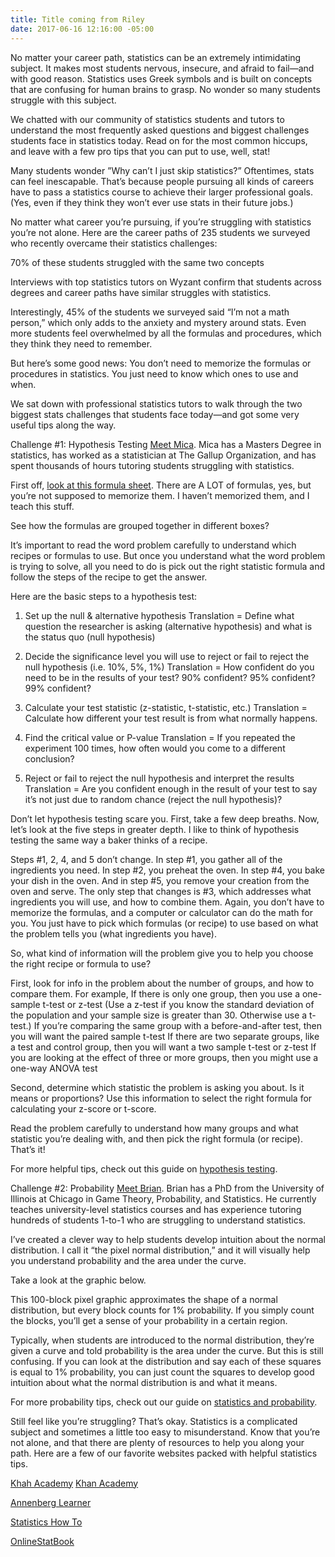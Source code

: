 ```yaml
---
title: Title coming from Riley
date: 2017-06-16 12:16:00 -05:00
---
```


No matter your career path, statistics can be an extremely intimidating subject. It makes most students nervous, insecure, and afraid to fail—and with good reason. Statistics uses Greek symbols and is built on concepts that are confusing for human brains to grasp. No wonder so many students struggle with this subject.
 
We chatted with our community of statistics students and tutors to understand the most frequently asked questions and biggest challenges students face in statistics today. Read on for the most common hiccups, and leave with a few pro tips that you can put to use, well, stat!
 
Many students wonder 
”Why can’t I just skip statistics?”
Oftentimes, stats can feel inescapable. That’s because people pursuing all kinds of careers have to pass a statistics course to achieve their larger professional goals. (Yes, even if they think they won’t ever use stats in their future jobs.) 
 
No matter what career you’re pursuing, if you’re struggling with statistics you’re not alone. Here are the career paths of 235 students we surveyed who recently overcame their statistics challenges: 
 

 
 
 
 
70% of these students struggled 
with the same two concepts
 
Interviews with top statistics tutors on Wyzant confirm that students across degrees and career paths have similar struggles with statistics.

 
Interestingly, 45% of the students we surveyed said “I’m not a math person,” which only adds to the anxiety and mystery around stats. Even more students feel overwhelmed by all the formulas and procedures, which they think they need to remember. 
 
But here’s some good news: You don’t need to memorize the formulas or procedures in statistics. You just need to know which ones to use and when. 
 
We sat down with professional statistics tutors to walk through the two biggest stats challenges that students face today—and got some very useful tips along the way. 
 
Challenge #1: Hypothesis Testing
[Meet Mica](https://www.wyzant.com/match/tutor/75474730/). Mica has a Masters Degree in statistics, has worked as a statistician at The Gallup Organization, and has spent thousands of hours tutoring students struggling with statistics.
 
First off, [look at this formula sheet](https://drive.google.com/file/d/0BwGwV23dlzDnSHJPN1pHLXU1Sm8/view). There are A LOT of formulas, yes, but you’re not supposed to memorize them. I haven’t memorized them, and I teach this stuff. 
 
See how the formulas are grouped together in different boxes?
 

It’s important to read the word problem carefully to understand which recipes or formulas to use. But once you understand what the word problem is trying to solve, all you need to do is pick out the right statistic formula and follow the steps of the recipe to get the answer.
 
Here are the basic steps to a hypothesis test: 
1) Set up the null & alternative hypothesis
Translation = Define what question the researcher is asking (alternative hypothesis) and what is the status quo (null hypothesis)
 
2) Decide the significance level you will use to reject or fail to reject the null hypothesis (i.e. 10%, 5%, 1%) 
Translation = How confident do you need to be in the results of your test? 90% confident? 95% confident? 99% confident?
 
3) Calculate your test statistic (z-statistic, t-statistic, etc.) 
Translation = Calculate how different your test result is from what normally happens.
 
4) Find the critical value or P-value 
Translation = If you repeated the experiment 100 times, how often would you come to a different conclusion?
 
5) Reject or fail to reject the null hypothesis and interpret the results
Translation = Are you confident enough in the result of your test to say it’s not just due to random chance (reject the null hypothesis)?              
 
Don’t let hypothesis testing scare you. First, take a few deep breaths. Now, let’s look at the five steps in greater depth. I like to think of hypothesis testing the same way a baker thinks of a recipe.
 
 

 
 
Steps #1, 2, 4, and 5 don’t change. In step #1, you gather all of the ingredients you need. In step #2, you preheat the oven. In step #4, you bake your dish in the oven. And in step #5, you remove your creation from the oven and serve. The only step that changes is #3, which addresses what ingredients you will use, and how to combine them. Again, you don’t have to memorize the formulas, and a computer or calculator can do the math for you. You just have to pick which formulas (or recipe) to use based on what the problem tells you (what ingredients you have).
 
So, what kind of information will the problem give you to help you choose the right recipe or formula to use? 
 
First, look for info in the problem about the number of groups, and how to compare them. For example,
If there is only one group, then you use a one-sample t-test or z-test (Use a z-test if you know the standard deviation of the population and your sample size is greater than 30. Otherwise use a t-test.) 
If you’re comparing the same group with a before-and-after test, then you will want the paired sample t-test
If there are two separate groups, like a test and control group, then you will want a two sample t-test or z-test
If you are looking at the effect of three or more groups, then you might use a one-way ANOVA test
 
Second, determine which statistic the problem is asking you about. Is it means or proportions? Use this information to select the right formula for calculating your z-score or t-score.
 
Read the problem carefully to understand how many groups and what statistic you’re dealing with, and then pick the right formula (or recipe). That’s it! 
 
For more helpful tips, check out this guide on [hypothesis testing](https://www.wyzant.com/resources/lessons/math/statistics_and_probability/hypothesis_testing).
 
Challenge #2: Probability
[Meet Brian](https://www.wyzant.com/match/tutor/78150040). Brian has a PhD from the University of Illinois at Chicago in Game Theory, Probability, and Statistics. He currently teaches university-level statistics courses and has experience tutoring hundreds of students 1-to-1 who are struggling to understand statistics. 
 

I’ve created a clever way to help students develop intuition about the normal distribution. I call it “the pixel normal distribution,” and it will visually help you understand probability and the area under the curve.
 
Take a look at the graphic below. 

This 100-block pixel graphic approximates the shape of a normal distribution, but every block counts for 1% probability. If you simply count the blocks, you’ll get a sense of your probability in a certain region. 
 
Typically, when students are introduced to the normal distribution, they’re given a curve and told probability is the area under the curve. But this is still confusing. If you can look at the distribution and say each of these squares is equal to 1% probability, you can just count the squares to develop good intuition about what the normal distribution is and what it means.
 
For more probability tips, check out our guide on [statistics and probability](https://www.wyzant.com/resources/lessons/math/statistics_and_probability).
 
Still feel like you’re struggling? 
That’s okay. Statistics is a complicated subject and sometimes a little too easy to misunderstand. Know that you’re not alone, and that there are plenty of resources to help you along your path. Here are a few of our favorite websites packed with helpful statistics tips.  
 
[Khah Academy](www.khanacademy.org/math/statistics-probability)
[Khan Academy](www.khanacademy.org/math/statistics-probability) 

[Annenberg Learner](www.learner.org/courses/againstallodds/index.html)

[Statistics How To](www.statisticshowto.com/probability-and-statistics/)

[OnlineStatBook](www.onlinestatbook.com/) 